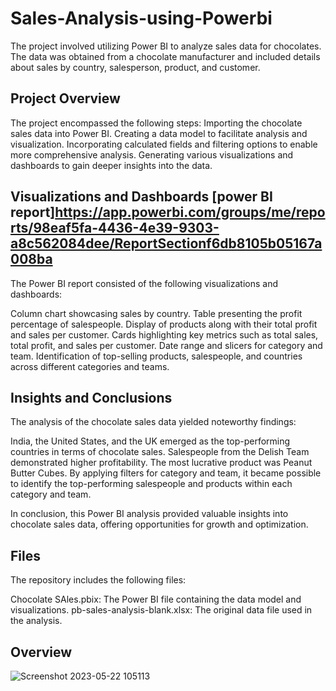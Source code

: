 # Sales-Analysis-using-Powerbi
The project involved utilizing Power BI to analyze sales data for chocolates. The data was obtained from a chocolate manufacturer and included details about sales by country, salesperson, product, and customer.

## Project Overview
The project encompassed the following steps:
Importing the chocolate sales data into Power BI.
Creating a data model to facilitate analysis and visualization.
Incorporating calculated fields and filtering options to enable more comprehensive analysis.
Generating various visualizations and dashboards to gain deeper insights into the data.
## Visualizations and Dashboards [power BI report]https://app.powerbi.com/groups/me/reports/98eaf5fa-4436-4e39-9303-a8c562084dee/ReportSectionf6db8105b05167a008ba

The Power BI report consisted of the following visualizations and dashboards:

Column chart showcasing sales by country.
Table presenting the profit percentage of salespeople.
Display of products along with their total profit and sales per customer.
Cards highlighting key metrics such as total sales, total profit, and sales per customer.
Date range and slicers for category and team.
Identification of top-selling products, salespeople, and countries across different categories and teams.

## Insights and Conclusions

The analysis of the chocolate sales data yielded noteworthy findings:

India, the United States, and the UK emerged as the top-performing countries in terms of chocolate sales.
Salespeople from the Delish Team demonstrated higher profitability.
The most lucrative product was Peanut Butter Cubes.
By applying filters for category and team, it became possible to identify the top-performing salespeople and products within each category and team.

In conclusion, this Power BI analysis provided valuable insights into chocolate sales data, offering opportunities for growth and optimization.

## Files
The repository includes the following files:

Chocolate SAles.pbix: The Power BI file containing the data model and visualizations.
pb-sales-analysis-blank.xlsx: The original data file used in the analysis.

## Overview


![Screenshot 2023-05-22 105113](https://github.com/AishwaryaHarikrishnan/Sales-Analysis-using-Powerbi/assets/123670163/b2ae9e02-2abf-4159-8a5e-99c7b1e5fcfa)

